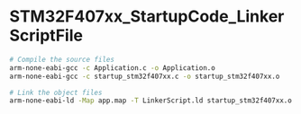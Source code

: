 # STM32F407xx_StartupCode_LinkerScriptFile


```bash
# Compile the source files
arm-none-eabi-gcc -c Application.c -o Application.o
arm-none-eabi-gcc -c startup_stm32f407xx.c -o startup_stm32f407xx.o
```

```bash
# Link the object files
arm-none-eabi-ld -Map app.map -T LinkerScript.ld startup_stm32f407xx.o Application.o -o startup_stm32f407xx.elf
```